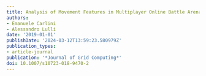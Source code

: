 ```yaml
---
title: Analysis of Movement Features in Multiplayer Online Battle Arenas
authors:
- Emanuele Carlini
- Alessandro Lulli
date: '2019-01-01'
publishDate: '2024-03-12T13:59:23.580979Z'
publication_types:
- article-journal
publication: '*Journal of Grid Computing*'
doi: 10.1007/s10723-018-9470-2
---
```

